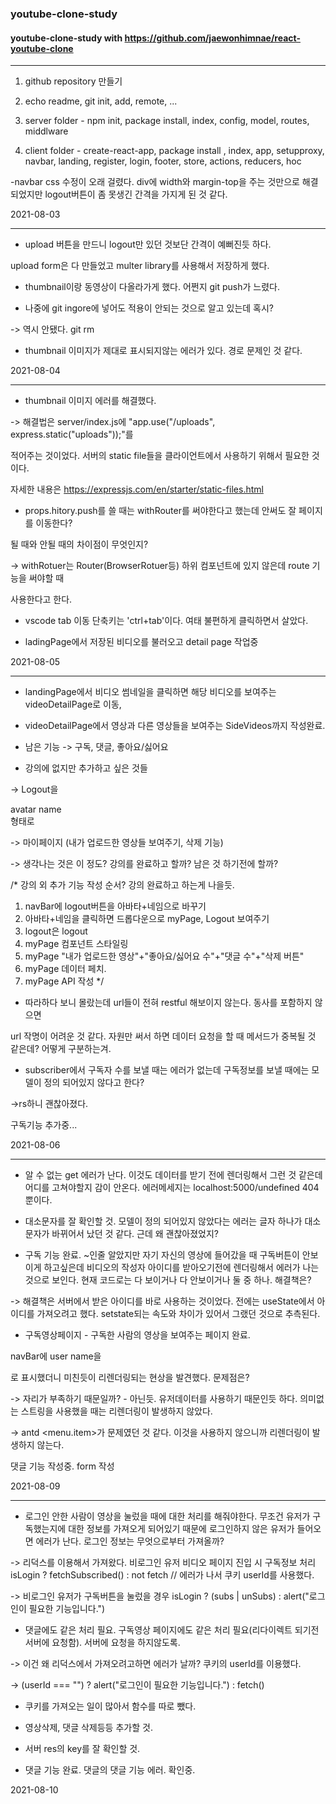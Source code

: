 ### youtube-clone-study

#### youtube-clone-study with https://github.com/jaewonhimnae/react-youtube-clone


***

1. github repository 만들기


2. echo readme, git init, add, remote, ...


3. server folder - npm init, package install, index, config, model, routes, middlware


4. client folder - create-react-app, package install , index, app, setupproxy, navbar, landing, register, login, footer, store, actions, reducers, hoc

-navbar css 수정이 오래 걸렸다. div에 width와 margin-top을 주는 것만으로 해결되었지만 logout버튼이 좀 못생긴 간격을 가지게 된 것 같다.

2021-08-03


***

- upload 버튼을 만드니 logout만 있던 것보단 간격이 예뻐진듯 하다.


upload form은 다 만들었고 multer library를 사용해서 저장하게 했다.


- thumbnail이랑 동영상이 다올라가게 했다. 어쩐지 git push가 느렸다.


- 나중에 git ingore에 넣어도 적용이 안되는 것으로 알고 있는데 혹시?


-> 역시 안됐다. git rm


- thumbnail 이미지가 제대로 표시되지않는 에러가 있다. 경로 문제인 것 같다.


2021-08-04


***



- thumbnail 이미지 에러를 해결했다.


-> 해결법은 server/index.js에 "app.use("/uploads", express.static("uploads"));"를


적어주는 것이었다. 서버의 static file들을 클라이언트에서 사용하기 위해서 필요한 것이다.


자세한 내용은 https://expressjs.com/en/starter/static-files.html


- props.hitory.push를 쓸 때는 withRouter를 써야한다고 했는데 안써도 잘 페이지를 이동한다?


될 때와 안될 때의 차이점이 무엇인지?


-> withRotuer는 Router(BrowserRotuer등) 하위 컴포넌트에 있지 않은데 route 기능을 써야할 때


사용한다고 한다.


- vscode tab 이동 단축키는 'ctrl+tab'이다. 여태 불편하게 클릭하면서 살았다.


- ladingPage에서 저장된 비디오를 불러오고 detail page 작업중



2021-08-05



***

- landingPage에서 비디오 썸네일을 클릭하면 해당 비디오를 보여주는 videoDetailPage로 이동,


- videoDetailPage에서 영상과 다른 영상들을 보여주는 SideVideos까지 작성완료.


- 남은 기능 -> 구독, 댓글, 좋아요/싫어요





- 강의에 없지만 추가하고 싶은 것들


-> Logout을 <div onClick={dropdown}>avatar name</div> 형태로

-> 마이페이지 (내가 업로드한 영상들 보여주기, 삭제 기능)

-> 생각나는 것은 이 정도? 강의를 완료하고 할까? 남은 것 하기전에 할까?



/*
강의 외 추가 기능 작성 순서? 강의 완료하고 하는게 나을듯.
1. navBar에 logout버튼을 아바타+네임으로 바꾸기
2. 아바타+네임을 클릭하면 드롭다운으로 myPage, Logout 보여주기
3. logout은 logout
4. myPage 컴포넌트 스타일링
5. myPage "내가 업로드한 영상"+"좋아요/싫어요 수"+"댓글 수"+"삭제 버튼"
6. myPage 데이터 페치.
7. myPage API 작성
*/




- 따라하다 보니 몰랐는데 url들이 전혀 restful 해보이지 않는다. 동사를 포함하지 않으면


url 작명이 어려운 것 같다. 자원만 써서 하면 데이터 요청을 할 때 메서드가 중복될 것 같은데? 어떻게 구분하는겨.




- subscriber에서 구독자 수를 보낼 때는 에러가 없는데 구독정보를 보낼 때에는 모델이 정의 되어있지 않다고 한다?


->rs하니 괜찮아졌다.

구독기능 추가중...

2021-08-06



***


- 알 수 없는 get 에러가 난다. 이것도 데이터를 받기 전에 렌더링해서 그런 것 같은데 어디를 고쳐야할지 감이 안온다. 에러메세지는 localhost:5000/undefined 404 뿐이다.


- 대소문자를 잘 확인할 것. 모델이 정의 되어있지 않았다는 에러는 글자 하나가 대소문자가 바뀌어서 났던 것 같다. 근데 왜 괜찮아졌었지?


- 구독 기능 완료. ~인줄 알았지만 자기 자신의 영상에 들어갔을 때 구독버튼이 안보이게 하고싶은데 비디오의 작성자 아이디를 받아오기전에 렌더링해서 에러가 나는 것으로 보인다. 현재 코드로는 다 보이거나 다 안보이거나 둘 중 하나. 해결책은?


-> 해결책은 서버에서 받은 아이디를 바로 사용하는 것이었다. 전에는 useState에서 아이디를 가져오려고 했다. setstate되는 속도와 차이가 있어서 그랬던 것으로 추측된다.


- 구독영상페이지 - 구독한 사람의 영상을 보여주는 페이지 완료.

navBar에 user name을 <p></p>로 표시했더니 미친듯이 리렌더링되는 현상을 발견했다. 문제점은?


-> 자리가 부족하기 때문일까? - 아닌듯. 유저데이터를 사용하기 때문인듯 하다. 의미없는 스트링을 사용했을 때는 리렌더링이 발생하지 않았다.


-> antd <menu.item>가 문제였던 것 같다. 이것을 사용하지 않으니까 리렌더링이 발생하지 않는다.



댓글 기능 작성중. form 작성

2021-08-09



***


- 로그인 안한 사람이 영상을 눌렀을 때에 대한 처리를 해줘야한다. 무조건 유저가 구독했는지에 대한 정보를 가져오게 되어있기 때문에 로그인하지 않은 유저가 들어오면 에러가 난다. 로그인 정보는 무엇으로부터 가져올까?


-> 리덕스를 이용해서 가져왔다. 비로그인 유저 비디오 페이지 진입 시 구독정보 처리 isLogin ? fetchSubscribed() : not fetch // 에러가 나서 쿠키 userId를 사용했다.


-> 비로그인 유저가 구독버튼을 눌렀을 경우  isLogin ? (subs | unSubs) : alert("로그인이 필요한 기능입니다.")


- 댓글에도 같은 처리 필요. 구독영상 페이지에도 같은 처리 필요(리다이렉트 되기전 서버에 요청함). 서버에 요청을 하지않도록.


-> 이건 왜 리덕스에서 가져오려고하면 에러가 날까? 쿠키의 userId를 이용했다. 


-> (userId === "") ? alert("로그인이 필요한 기능입니다.") : fetch()


- 쿠키를 가져오는 일이 많아서 함수를 따로 뺐다.


- 영상삭제, 댓글 삭제등등 추가할 것.


- 서버 res의 key를 잘 확인할 것.


- 댓글 기능 완료. 댓글의 댓글 기능 에러. 확인중.

2021-08-10